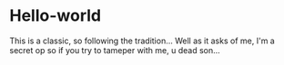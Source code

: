 # Hello-world
This is a classic, so following the tradition...
Well as it asks of me, I'm a secret op so if you try to tameper with me, u dead son...
